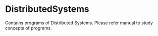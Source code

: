 # DistributedSystems
Contains programs of Distributed Systems. Please refer manual to study concepts of programs. 

